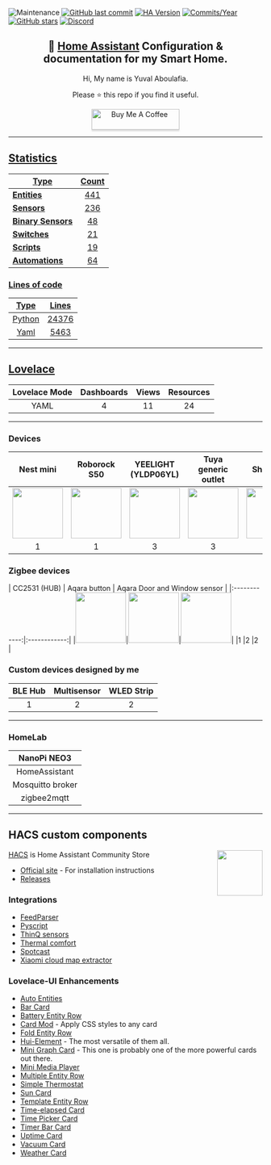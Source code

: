 ![Maintenance](https://img.shields.io/maintenance/yes/2022.svg?style=plasticr)
[![GitHub last commit](https://img.shields.io/github/last-commit/yuvalabou/HomeAssistant-Config.svg?style=plasticr)](https://github.com/geekofweek/HomeAssistant-Config/commits/master)
[![HA Version](https://img.shields.io/badge/Running%20Home%20Assistant-2022.3.1%20-darkblue)](https://github.com/home-assistant/home-assistant/releases/latest)
[![Commits/Year](https://img.shields.io/github/commit-activity/y/yuvalabou/HomeAssistant-Config.svg?style=plasticr)](https://github.com/yuvalabou/HomeAssistant-Config/commits/master)
[![GitHub stars](https://img.shields.io/github/stars/yuvalabou/HomeAssistant-Config.svg?style=plasticr)](https://github.com/yuvalabou/HomeAssistant-Config/stargazers)
[![Discord](https://img.shields.io/discord/:702447199681904720.svg??style=plasticr)](https://discord.gg/ayZ3Kkg)

<h2 align =
    "center">
      🏡 <a href="https://www.home-assistant.io">Home Assistant</a> Configuration &amp; documentation for my Smart Home.
</h2>

<p align = "center">
    Hi, My name is Yuval Aboulafia.
</p>

<p align = "center">
    Please ⭐ this repo if you find it useful.
</p>
    <p align = "center">
    <a href =
        "https://www.buymeacoffee.com/HMa8m26"
        target="_blank">
            <img src="https://www.buymeacoffee.com/assets/img/custom_images/orange_img.png"
            alt="Buy Me A Coffee"
            style="height: 41px !important;width: 174px !important;box-shadow: 0px 3px 2px 0px rgba(190, 190, 190, 0.5) !important;-webkit-box-shadow: 0px 3px 2px 0px rgba(190, 190, 190, 0.5) !important;">
</p>

-----

## Statistics

| Type | Count |
|------|:-----:|
| **Entities** | 441 |
| **[Sensors](https://github.com/yuvalabou/HomeAssistant-Config/tree/master/sensor)** | 236 |
| **[Binary Sensors](https://github.com/yuvalabou/HomeAssistant-Config/tree/master/binary_sensor)** | 48 |
| **[Switches](https://github.com/yuvalabou/HomeAssistant-Config/tree/master/switch)** | 21 |
| **[Scripts](https://github.com/yuvalabou/HomeAssistant-Config/tree/master/script)** | 19 |
| **[Automations](https://github.com/yuvalabou/HomeAssistant-Config/tree/master/automation)** | 64 |

### Lines of code
| Type | Lines |
|:----:|:-----:|
| Python | 24376 |
| Yaml | 5463 |

-----

## [Lovelace](https://github.com/yuvalabou/HomeAssistant-Config/tree/master/lovelace/ui-lovelace)

| Lovelace Mode | Dashboards | Views | Resources |
|:-------------:|:----------:|:-----:|:---------:|
|YAML           |4           |11     |24         |

-----

### Devices

| Nest mini | Roborock S50 | YEELIGHT (YLDP06YL) | Tuya generic outlet | Shelly 2.5 |
|:---------:|:------------:|:-------------------:|:-------------------:|:----------:|
|<img src="https://lh3.googleusercontent.com/7pq6Fhyz_qUGO8ORh6y0Bn6g7lRSBg3yHkNBXmt51g-mc2Viuv6LMjk4E0NXZGI7Rk4" width = 100>|<img src="https://www.lior-electric.co.il/wp-content/uploads/2019/06/46947609c.gif.jpeg" width = 100>|<img src="https://poood.ru/img/goods/yeelight_lampa_xiaomi_led_bulb_color_1700k-6500k_yldp06yl_5.jpg" width=100>|<img src="https://consent.trustarc.com/get?name=tuya_logo2.png" width=100>|<img src="https://cdn2.botland.store/74788-large_default/shelly-25-double-relay-switch-and-roller-shutter-andoid-ios-application.jpg" width = 100>|
|1          |1             |3                    |3                    |1           |


### Zigbee devices

| CC2531 (HUB) | Aqara button | Aqara Door and Window sensor |
|:------------:|:------------:|
|<img src="https://images-na.ssl-images-amazon.com/images/I/51l1ARtFNYL._AC_SL1000_.jpg" width = 100>|<img src="https://store.storeimages.cdn-apple.com/8756/as-images.apple.com/is/HP0V2?wid=1144&hei=1144&fmt=jpeg&qlt=95&.v=1586455751752" width = 100>|<img src="https://www.megateh.eu/files/products/00/49/45/mccgq11lm.png" width = 100>|
|1             |2             |2                             |


### Custom devices designed by me

| BLE Hub | Multisensor | WLED Strip |
|:-------:|:-----------:|:----------:|
|1        |2            |2           |

-----

### HomeLab

| NanoPi NEO3      |
|:----------------:|
| HomeAssistant    |
| Mosquitto broker |
| zigbee2mqtt      |

-----

## HACS custom components

<img src =
    "https://avatars2.githubusercontent.com/u/56713226?s=200&v=4"
    align = "right" width=90>

[HACS](https://github.com/hacs/integration) is Home Assistant Community Store

- [Official site](https://hacs.xyz/) - For installation instructions
- [Releases](https://github.com/hacs/integration/releases)

### Integrations

- [FeedParser](https://github.com/custom-components/feedparser)
- [Pyscript](https://github.com/custom-components/pyscript)
- [ThinQ sensors](https://github.com/ollo69/ha-smartthinq-sensors)
- [Thermal comfort](https://github.com/dolezsa/thermal_comfort)
- [Spotcast](https://github.com/fondberg/spotcast)
- [Xiaomi cloud map extractor](https://github.com/PiotrMachowski/Home-Assistant-custom-components-Xiaomi-Cloud-Map-Extractor)

### Lovelace-UI Enhancements

- [Auto Entities](https://github.com/thomasloven/lovelace-auto-entities)
- [Bar Card](https://github.com/custom-cards/bar-card)
- [Battery Entity Row](https://github.com/benct/lovelace-battery-entity-row)
- [Card Mod](https://github.com/thomasloven/lovelace-card-mod) - Apply CSS styles to any card
- [Fold Entity Row](https://github.com/thomasloven/lovelace-fold-entity-row)
- [Hui-Element](https://github.com/thomasloven/lovelace-hui-element) - The most versatile of them all.
- [Mini Graph Card](https://github.com/kalkih/mini-graph-card) - This one is probably one of the more powerful cards out there.
- [Mini Media Player](https://github.com/kalkih/mini-media-player)
- [Multiple Entity Row](https://github.com/benct/lovelace-multiple-entity-row)
- [Simple Thermostat](https://github.com/nervetattoo/simple-thermostat)
- [Sun Card](https://github.com/AitorDB/home-assistant-sun-card)
- [Template Entity Row](https://github.com/thomasloven/lovelace-template-entity-row)
- [Time-elapsed Card](https://github.com/kirbo/ha-lovelace-elapsed-time-card)
- [Time Picker Card](https://github.com/GeorgeSG/lovelace-time-picker-card)
- [Timer Bar Card](https://github.com/rianadon/timer-bar-card)
- [Uptime Card](https://github.com/dylandoamaral/uptime-card)
- [Vacuum Card](https://github.com/denysdovhan/vacuum-card)
- [Weather Card](https://github.com/bramkragten/weather-card)
